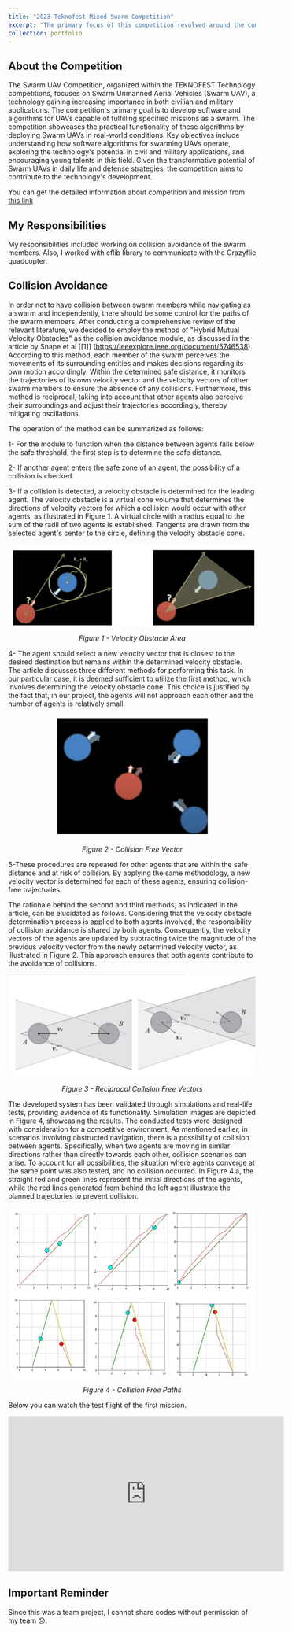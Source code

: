 ```yaml
---
title: "2023 Teknofest Mixed Swarm Competition"
excerpt: "The primary focus of this competition revolved around the comprehensive development of software and algorithms tailored specifically for Unmanned Aerial Vehicles (UAVs) operating collaboratively in a swarm configuration. By simulating real-world conditions, the competition sought to assess the practical functionality and efficacy of these algorithms in dynamic operational scenarios. As an integral member of my team, our collective objective was to gain a profound understanding of the operational intricacies associated with software algorithms for swarming UAVs. This entailed exploring and analyzing their potential applications across diverse domains, encompassing both civilian and military sectors. By delving into the multifaceted aspects of swarm behavior and coordination, we aimed to unlock the vast potential of these collaborative UAV systems..<br/><img src='/images/swarm-drones.jpg' width='600' height='450'>"
collection: portfolio
---
```


## About the Competition

The Swarm UAV Competition, organized within the TEKNOFEST Technology competitions, focuses on Swarm Unmanned Aerial Vehicles (Swarm UAV), a technology gaining increasing importance in both civilian and military applications. The competition's primary goal is to develop software and algorithms for UAVs capable of fulfilling specified missions as a swarm. The competition showcases the practical functionality of these algorithms by deploying Swarm UAVs in real-world conditions. Key objectives include understanding how software algorithms for swarming UAVs operate, exploring the technology's potential in civil and military applications, and encouraging young talents in this field. Given the transformative potential of Swarm UAVs in daily life and defense strategies, the competition aims to contribute to the technology's development.

You can get the detailed information about competition and mission from [this link](https://www.teknofest.org/en/competitions/swarm-uav-competition/)

## My Responsibilities

My responsibilities included working on collision avoidance of the swarm members. Also, I worked with cflib library to communicate with the Crazyflie quadcopter.

## Collision Avoidance

In order not to have collision between swarm members while navigating as a swarm and independently, there should be some control for the paths of the swarm members. After conducting a comprehensive review of the relevant literature, we decided to employ the method of "Hybrid Mutual Velocity Obstacles" as the collision avoidance module, as discussed in the article by Snape et al [[1]] (https://ieeexplore.ieee.org/document/5746538). According to this method, each member of the swarm perceives the movements of its surrounding entities and makes decisions regarding its own motion accordingly. Within the determined safe distance, it monitors the trajectories of its own velocity vector and the velocity vectors of other swarm members to ensure the absence of any collisions. Furthermore, this method is reciprocal, taking into account that other agents also perceive their surroundings and adjust their trajectories accordingly, thereby mitigating oscillations.

The operation of the method can be summarized as follows:

1- For the module to function when the distance between agents falls below the safe threshold, the first step is to determine the safe distance.

2- If another agent enters the safe zone of an agent, the possibility of a collision is checked.

3- If a collision is detected, a velocity obstacle is determined for the leading agent. The velocity obstacle is a virtual cone volume that determines the directions of velocity vectors for which a collision would occur with other agents, as illustrated in Figure 1. A virtual circle with a radius equal to the sum of the radii of two agents is established. Tangents are drawn from the selected agent's center to the circle, defining the velocity obstacle cone.

<p align="center">
  <img src="/images/fig1.png" alt="Figure 1 - Velocity Obstacle Area"/>
</p>

<p align="center">
  <em>Figure 1 - Velocity Obstacle Area</em>
</p>


4- The agent should select a new velocity vector that is closest to the desired destination but remains within the determined velocity obstacle. The article discusses three different methods for performing this task. In our particular case, it is deemed sufficient to utilize the first method, which involves determining the velocity obstacle cone. This choice is justified by the fact that, in our project, the agents will not approach each other and the number of agents is relatively small.

<p align="center">
  <img src="/images/fig2.png" alt="Figure 2 - Collision Free Vector"/>
</p>

<p align="center">
  <em>Figure 2 - Collision Free Vector</em>
</p>

5-These procedures are repeated for other agents that are within the safe distance and at risk of collision. By applying the same methodology, a new velocity vector is determined for each of these agents, ensuring collision-free trajectories.

The rationale behind the second and third methods, as indicated in the article, can be elucidated as follows. Considering that the velocity obstacle determination process is applied to both agents involved, the responsibility of collision avoidance is shared by both agents. Consequently, the velocity vectors of the agents are updated by subtracting twice the magnitude of the previous velocity vector from the newly determined velocity vector, as illustrated in Figure 2. This approach ensures that both agents contribute to the avoidance of collisions.

<p align="center">
  <img src="/images/met2.png" alt="Figure 3 - Reciprocal Collision Free Vectors"/>
</p>

<p align="center">
  <em>Figure 3 - Reciprocal Collision Free Vectors</em>
</p>


The developed system has been validated through simulations and real-life tests, providing evidence of its functionality. Simulation images are depicted in Figure 4, showcasing the results. The conducted tests were designed with consideration for a competitive environment. As mentioned earlier, in scenarios involving obstructed navigation, there is a possibility of collision between agents. Specifically, when two agents are moving in similar directions rather than directly towards each other, collision scenarios can arise. To account for all possibilities, the situation where agents converge at the same point was also tested, and no collision occurred. In Figure 4.a, the straight red and green lines represent the initial directions of the agents, while the red lines generated from behind the left agent illustrate the planned trajectories to prevent collision.

<p align="center">
  <img src="/images/cfp.png" alt="Figure 4 - Collision Free Paths"/>
</p>

<p align="center">
  <em>Figure 4 - Collision Free Paths</em>
</p>


Below you can watch the test flight of the first mission. 

<iframe width="560" height="315" src="https://www.youtube.com/embed/oQFZXaJ2mFo?si=yc1SWivwSDk1gkk_" frameborder="0" allowfullscreen></iframe>

## Important Reminder

Since this was a team project, I cannot share codes without permission of my team 😞.
